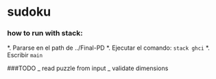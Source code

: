 # sudoku

### how to run with stack:
*. Pararse en el path de ../Final-PD
*. Ejecutar el comando: `stack ghci`
*. Escribir `main`

###TODO
_ read puzzle from input
_ validate dimensions